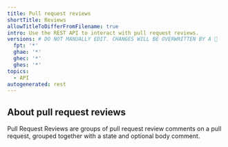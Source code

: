 ```yaml
---
title: Pull request reviews
shortTitle: Reviews
allowTitleToDifferFromFilename: true
intro: Use the REST API to interact with pull request reviews.
versions: # DO NOT MANUALLY EDIT. CHANGES WILL BE OVERWRITTEN BY A 🤖
  fpt: '*'
  ghae: '*'
  ghec: '*'
  ghes: '*'
topics:
  - API
autogenerated: rest
---
```


## About pull request reviews

Pull Request Reviews are groups of pull request review comments on a pull request, grouped together with a state and optional body comment.

<!-- Content after this section is automatically generated -->
